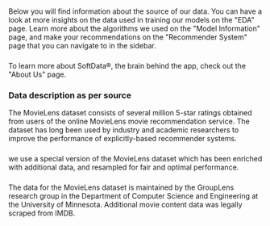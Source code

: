 ###
###
###
Below you will find information about the source of our data. You can have a look at more insights
on the data used in training our models on the "EDA" page.
Learn more about the algorithms we used on the "Model Information" page, and make your recommendations on the "Recommender System" page that you can navigate to in the sidebar.

###
To learn more about SoftData:registered:, the brain behind the app, check out the "About Us" page.

###  Data description as per source

The MovieLens dataset consists of several million 5-star ratings obtained from users of the online MovieLens movie recommendation service. The dataset has long been used by industry and academic researchers to improve the performance of explicitly-based recommender systems.

###
we use a special version of the MovieLens dataset which has been enriched with additional data, and resampled for fair and optimal performance.

###
The data for the MovieLens dataset is maintained by the GroupLens research group in the Department of Computer Science and Engineering at the University of Minnesota. Additional movie content data was legally scraped from IMDB.